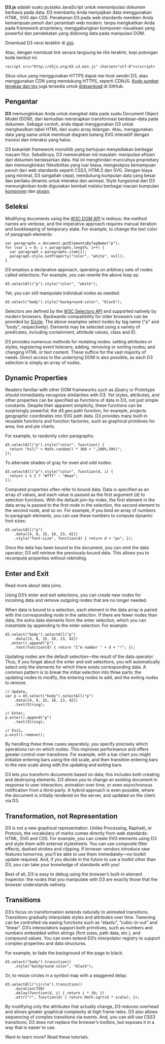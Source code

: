**D3.js** adalah suatu pustaka JavaScript untuk memanipulasi dokumen berbasis pada data. D3 membantu Anda menyajikan data menggunakan HTML, SVG dan CSS. Penekanan D3 pada web standards memberi Anda kemampuan penuh dari perambah web modern. tanpa mengkaitkan Anda pada framework proprietary, menggabungkan komponen visualisasi yang powerful dan pendekatan yang didorong data pada manipulasi DOM.

Download D3 versi terakhir di [sini](/mbostock/d3/releases).

Atau, dengan membuat link secara langsung ke rilis terakhir, kopi potongan kode berikut ini:

```
<script src="http://d3js.org/d3.v3.min.js" charset="utf-8"></script>
```

Situs-situs yang menggunakan HTTPS dapat me-host sendiri D3, atau menggunakan CDN yang mendukung HTTPS, seperti CDNJS. [Kode sumber lengkap dan tes](https://github.com/mbostock/d3) juga tersedia untuk [didownload](https://github.com/mbostock/d3/zipball/master) di GitHub.

## Pengantar

**D3** memungkinkan Anda untuk mengikat data pada suatu Document Object Model (DOM), dan kemudian menerapkan transformasi berdasar-data pada dokumen. Sebagai contoh, anda dapat menggunakan D3 untuk menghasilkan tabel HTML dari suatu array bilangan. Atau, menggunakan data yang sama untuk membuat diagram batang SVG interaktif dengan transisi dan interaksi yang halus.

D3 bukanlah framework monolitik yang bertujuan menyediakan berbagai macam fitur. Sebaliknya, D3 memecahkan inti masalah: manipulasi efisien dari dokumen berdasarkan data. Hal ini menghindari munculnya proprietary dan memungkinkan fleksibilitas yang luar biasa, mengeskpos kemampuan penuh dari web standards seperti CSS3, HTML5 dan SVG. Dengan biaya yang minimal, D3 sangatlah cepat, mendukung kumpulan data yang besar dan perilaku dinamis untuk interaksi dan animasi. Style fungsional dari D3 memungkinkan kode digunakan kembali melalui berbagai macam kumpulan [komponen](/mbostock/d3/wiki/API-Reference) dan [plugin](/d3/d3-plugins).

## Seleksi

Modifying documents using the [W3C DOM API](http://www.w3.org/DOM/DOMTR) is tedious: the method names are verbose, and the imperative approach requires manual iteration and bookkeeping of temporary state. For example, to change the text color of paragraph elements: 

```
var paragraphs = document.getElementsByTagName("p");
for (var i = 0; i < paragraphs.length; i++) {
  var paragraph = paragraphs.item(i);
  paragraph.style.setProperty("color", "white", null);
}
```

D3 employs a declarative approach, operating on arbitrary sets of nodes called selections. For example, you can rewrite the above loop as:

```
d3.selectAll("p").style("color", "white");
```

Yet, you can still manipulate individual nodes as needed:

```
d3.select("body").style("background-color", "black");
```

Selectors are defined by the [W3C Selectors API](http://www.w3.org/TR/selectors-api/) and supported natively by modern browsers. Backwards-compatibility for older browsers can be provided by [Sizzle](http://sizzlejs.com/). The above examples select nodes by tag name ("p" and "body", respectively). Elements may be selected using a variety of predicates, including containment, attribute values, class and ID.

D3 provides numerous methods for mutating nodes: setting attributes or styles; registering event listeners; adding, removing or sorting nodes; and changing HTML or text content. These suffice for the vast majority of needs. Direct access to the underlying DOM is also possible, as each D3 selection is simply an array of nodes. 

## Dynamic Properties

Readers familiar with other DOM frameworks such as jQuery or Prototype should immediately recognize similarities with D3. Yet styles, attributes, and other properties can be specified as functions of data in D3, not just simple constants. Despite their apparent simplicity, these functions can be surprisingly powerful; the d3.geo.path function, for example, projects geographic coordinates into SVG path data. D3 provides many built-in reusable functions and function factories, such as graphical primitives for area, line and pie charts.

For example, to randomly color paragraphs:

```
d3.selectAll("p").style("color", function() {
  return "hsl(" + Math.random() * 360 + ",100%,50%)";
});
```

To alternate shades of gray for even and odd nodes:

```
d3.selectAll("p").style("color", function(d, i) {
  return i % 2 ? "#fff" : "#eee";
});
```

Computed properties often refer to bound data. Data is specified as an array of values, and each value is passed as the first argument (d) to selection functions. With the default join-by-index, the first element in the data array is passed to the first node in the selection, the second element to the second node, and so on. For example, if you bind an array of numbers to paragraph elements, you can use these numbers to compute dynamic font sizes:

```
d3.selectAll("p")
    .data([4, 8, 15, 16, 23, 42])
    .style("font-size", function(d) { return d + "px"; });
```

Once the data has been bound to the document, you can omit the data operator; D3 will retrieve the previously-bound data. This allows you to recompute properties without rebinding.

## Enter and Exit

Read more about data joins.

Using D3’s enter and exit selections, you can create new nodes for incoming data and remove outgoing nodes that are no longer needed.

When data is bound to a selection, each element in the data array is paired with the corresponding node in the selection. If there are fewer nodes than data, the extra data elements form the enter selection, which you can instantiate by appending to the enter selection. For example:

```
d3.select("body").selectAll("p")
    .data([4, 8, 15, 16, 23, 42])
  .enter().append("p")
    .text(function(d) { return "I’m number " + d + "!"; });
```

Updating nodes are the default selection—the result of the data operator. Thus, if you forget about the enter and exit selections, you will automatically select only the elements for which there exists corresponding data. A common pattern is to break the initial selection into three parts: the updating nodes to modify, the entering nodes to add, and the exiting nodes to remove.

```
// Update…
var p = d3.select("body").selectAll("p")
    .data([4, 8, 15, 16, 23, 42])
    .text(String);

// Enter…
p.enter().append("p")
    .text(String);

// Exit…
p.exit().remove();
```

By handling these three cases separately, you specify precisely which operations run on which nodes. This improves performance and offers greater control over transitions. For example, with a bar chart you might initialize entering bars using the old scale, and then transition entering bars to the new scale along with the updating and exiting bars.

D3 lets you transform documents based on data; this includes both creating and destroying elements. D3 allows you to change an existing document in response to user interaction, animation over time, or even asynchronous notification from a third-party. A hybrid approach is even possible, where the document is initially rendered on the server, and updated on the client via D3.

## Transformation, not Representation

D3 is not a new graphical representation. Unlike Processing, Raphaël, or Protovis, the vocabulary of marks comes directly from web standards: HTML, SVG and CSS. For example, you can create SVG elements using D3 and style them with external stylesheets. You can use composite filter effects, dashed strokes and clipping. If browser vendors introduce new features tomorrow, you’ll be able to use them immediately—no toolkit update required. And, if you decide in the future to use a toolkit other than D3, you can take your knowledge of standards with you!

Best of all, D3 is easy to debug using the browser’s built-in element inspector: the nodes that you manipulate with D3 are exactly those that the browser understands natively.

## Transitions

D3’s focus on transformation extends naturally to animated transitions. Transitions gradually interpolate styles and attributes over time. Tweening can be controlled via easing functions such as “elastic”, “cubic-in-out” and “linear”. D3’s interpolators support both primitives, such as numbers and numbers embedded within strings (font sizes, path data, etc.), and compound values. You can even extend D3’s interpolator registry to support complex properties and data structures.

For example, to fade the background of the page to black:

```
d3.select("body").transition()
    .style("background-color", "black");
```

Or, to resize circles in a symbol map with a staggered delay:

```
d3.selectAll("circle").transition()
    .duration(750)
    .delay(function(d, i) { return i * 10; })
    .attr("r", function(d) { return Math.sqrt(d * scale); });
```

By modifying only the attributes that actually change, D3 reduces overhead and allows greater graphical complexity at high frame rates. D3 also allows sequencing of complex transitions via events. And, you can still use CSS3 transitions; D3 does not replace the browser’s toolbox, but exposes it in a way that is easier to use.

Want to learn more? Read these tutorials. 